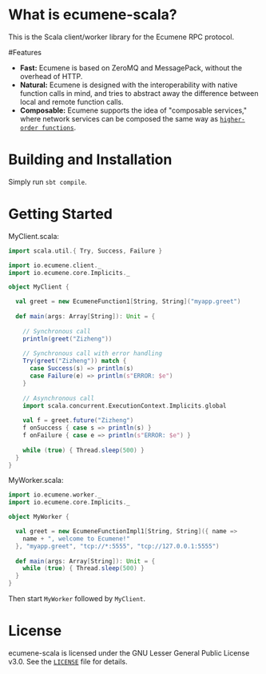 # What is ecumene-scala?
This is the Scala client/worker library for the Ecumene RPC protocol.

#Features
* **Fast:** Ecumene is based on ZeroMQ and MessagePack, without the overhead of HTTP.
* **Natural:** Ecumene is designed with the interoperability with native function calls in mind, and tries to abstract away the difference between local and remote function calls.
* **Composable:** Ecumene supports the idea of "composable services," where network services can be composed the same way as [`higher-order functions`](https://www.wikiwand.com/en/Higher-order_function).

# Building and Installation
Simply run `sbt compile`.

# Getting Started
MyClient.scala:
```scala
import scala.util.{ Try, Success, Failure }

import io.ecumene.client._
import io.ecumene.core.Implicits._

object MyClient {

  val greet = new EcumeneFunction1[String, String]("myapp.greet")
  
  def main(args: Array[String]): Unit = {
    
    // Synchronous call
    println(greet("Zizheng"))
    
    // Synchronous call with error handling
    Try(greet("Zizheng")) match {
      case Success(s) => println(s)
      case Failure(e) => println(s"ERROR: $e")
    }
    
    // Asynchronous call
    import scala.concurrent.ExecutionContext.Implicits.global
    
    val f = greet.future("Zizheng")
    f onSuccess { case s => println(s) }
    f onFailure { case e => println(s"ERROR: $e") }
    
    while (true) { Thread.sleep(500) }
  }
}
```

MyWorker.scala:
```scala
import io.ecumene.worker._
import io.ecumene.core.Implicits._

object MyWorker {

  val greet = new EcumeneFunctionImpl1[String, String]({ name =>
    name + ", welcome to Ecumene!"
  }, "myapp.greet", "tcp://*:5555", "tcp://127.0.0.1:5555")
  
  def main(args: Array[String]): Unit = {
    while (true) { Thread.sleep(500) }
  }
}
```

Then start `MyWorker` followed by `MyClient`.

# License
ecumene-scala is licensed under the GNU Lesser General Public License v3.0. See the [`LICENSE`](./LICENSE) file for details.
